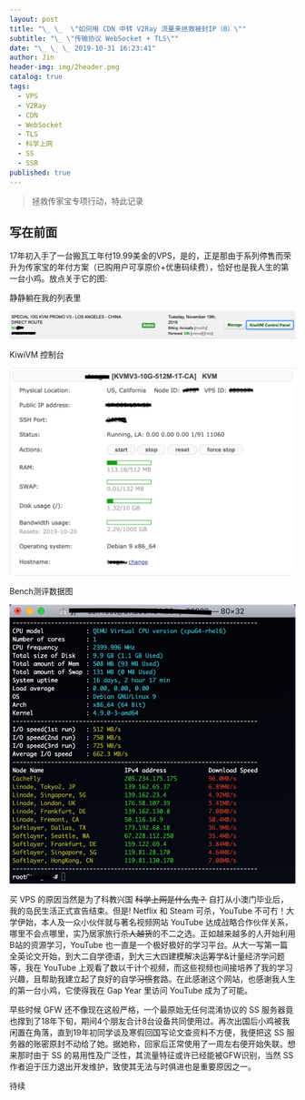 ```yaml
---
layout: post
title: "\_ \_  \"如何用 CDN 中转 V2Ray 流量来拯救被封IP（0）\""
subtitle: "\_ \"传输协议 WebSocket + TLS\""
date: "\_ \_ \_ 2019-10-31 16:23:41"
author: Jin
header-img: img/2header.png
catalog: true
tags:
  - VPS
  - V2Ray
  - CDN
  - WebSocket
  - TLS
  - 科学上网
  - SS
  - SSR
published: true
---
```



> 拯救传家宝专项行动，特此记录


## 写在前面

17年初入手了一台搬瓦工年付19.99美金的VPS，是的，正是那由于系列停售而荣升为传家宝的年付方案（已购用户可享原价+优惠码续费），恰好也是我人生的第一台小鸡。放点关于它的图:

静静躺在我的列表里

![img](/img/price.png)


KiwiVM 控制台

![img](/img/17bwg.png)


Bench测评数据图

![img](/img/benchbw.jpg)




买 VPS 的原因当然是为了科教兴国 ~~科学上网是什么鬼？~~ 自打从小澳门毕业后，我的岛民生活正式宣告结束。但是! Netflix 和 Steam 可杀，YouTube 不可冇！大学伊始，本人及一众小伙伴就与著名视频网站 YouTube 达成战略合作伙伴关系，哪里不会点哪里，实乃居家旅行~~杀人越货~~的不二之选。正如越来越多的人开始利用B站的资源学习，YouTube 也一直是一个极好极好的学习平台。从大一写第一篇全英论文开始，到大二自学德语，到大三大四建模解决运筹学&计量经济学问题等，我在 YouTube 上观看了数以千计个视频，而这些视频也间接培养了我的学习兴趣，且帮助我建立起了良好的自学~~习惯~~套路。在此感谢这个网站，也感谢我人生的第一台小鸡，它使得我在 Gap Year 里访问 YouTube 成为了可能。

早些时候 GFW 还不像现在这般严格，一个最原始无任何混淆协议的 SS 服务器竟也撑到了18年下旬，期间4个朋友合计8台设备共同使用过。再次出国后小鸡被我闲置在角落，直到19年初同学谈及寒假回国写论文查资料不方便，我便把这 SS 服务器的账密原封不动给了她。据她称，回家后正常使用了一周左右便开始失联。想来那时由于 SS 的易用性及广泛性，其流量特征或许已经能被GFW识别，当然 SS 作者迫于压力退出开发维护，致使其无法与时俱进也是重要原因之一。

待续
